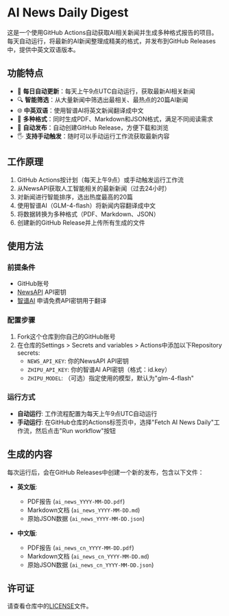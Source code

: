 # AI News Daily Digest

这是一个使用GitHub Actions自动获取AI相关新闻并生成多种格式报告的项目。每天自动运行，将最新的AI新闻整理成精美的格式，并发布到GitHub Releases中，提供中英文双语版本。

## 功能特点

- 🔄 **每日自动更新**：每天上午9点UTC自动运行，获取最新AI相关新闻
- 🔍 **智能筛选**：从大量新闻中筛选出最相关、最热点的20篇AI新闻
- 🌐 **中英双语**：使用智谱AI将英文新闻翻译成中文
- 📄 **多种格式**：同时生成PDF、Markdown和JSON格式，满足不同阅读需求
- 🚀 **自动发布**：自动创建GitHub Release，方便下载和浏览
- 🖐️ **支持手动触发**：随时可以手动运行工作流获取最新内容

## 工作原理

1. GitHub Actions按计划（每天上午9点）或手动触发运行工作流
2. 从NewsAPI获取人工智能相关的最新新闻（过去24小时）
3. 对新闻进行智能排序，选出热度最高的20篇
4. 使用智谱AI（GLM-4-flash）将新闻内容翻译成中文
5. 将数据转换为多种格式（PDF、Markdown、JSON）
6. 创建新的GitHub Release并上传所有生成的文件

## 使用方法

### 前提条件

- GitHub账号
- [NewsAPI](https://newsapi.org/) API密钥
- [智谱AI](https://open.bigmodel.cn/) 申请免费API密钥用于翻译

### 配置步骤

1. Fork这个仓库到你自己的GitHub账号
2. 在仓库的Settings > Secrets and variables > Actions中添加以下Repository secrets:
   - `NEWS_API_KEY`: 你的NewsAPI API密钥
   - `ZHIPU_API_KEY`: 你的智谱AI API密钥（格式：id.key）
   - `ZHIPU_MODEL`: （可选）指定使用的模型，默认为"glm-4-flash"

### 运行方式

- **自动运行**: 工作流程配置为每天上午9点UTC自动运行
- **手动运行**: 在GitHub仓库的Actions标签页中，选择"Fetch AI News Daily"工作流，然后点击"Run workflow"按钮

## 生成的内容

每次运行后，会在GitHub Releases中创建一个新的发布，包含以下文件：

- **英文版**:
  - PDF报告 (`ai_news_YYYY-MM-DD.pdf`)
  - Markdown文档 (`ai_news_YYYY-MM-DD.md`)
  - 原始JSON数据 (`ai_news_YYYY-MM-DD.json`)

- **中文版**:
  - PDF报告 (`ai_news_cn_YYYY-MM-DD.pdf`)
  - Markdown文档 (`ai_news_cn_YYYY-MM-DD.md`) 
  - 原始JSON数据 (`ai_news_cn_YYYY-MM-DD.json`)


## 许可证

请查看仓库中的[LICENSE](LICENSE)文件。